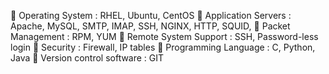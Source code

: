 	Operating System             : RHEL, Ubuntu, CentOS
	Application Servers          : Apache, MySQL, SMTP, IMAP, SSH, NGINX, HTTP, SQUID,
	Packet Management            : RPM, YUM
	Remote System Support        : SSH, Password-less login
	Security                     : Firewall, IP tables
	Programming Language         : C, Python, Java
	Version control software     : GIT
 
